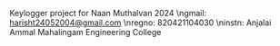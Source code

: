 Keylogger project for Naan Muthalvan 2024
\ngmail: harisht24052004@gmail.com
\nregno: 820421104030
\ninstn: Anjalai Ammal Mahalingam Engineering College
